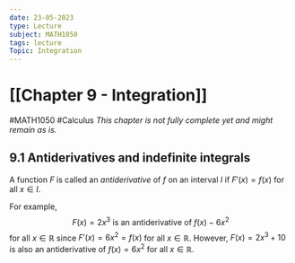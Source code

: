 ```yaml
---
date: 23-05-2023
type: Lecture
subject: MATH1050
tags: lecture
Topic: Integration
---
```

# [[Chapter 9 - Integration]]
#MATH1050 #Calculus
*This chapter is not fully complete yet and might remain as is.*

## 9.1 Antiderivatives and indefinite integrals

A function $F$ is called an *antiderivative* of $f$ on an interval $I$ if $F'(x)=f(x)$ for all $x \in I$.

For example, 
$$
F(x)=2x^{3} \text{ is an antiderivative of }f(x)-6x^{2}
$$ 
for all $x \in \mathbb{R}$ since $F'(x)=6x^{2}=f(x)$ for all $x \in \mathbb{R}$. However, $F(x)=2x^{3}+10$ is also an antiderivative of $f(x)=6x^{2}$ for all $x \in \mathbb{R}$.

